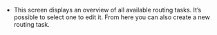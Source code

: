 - This screen displays an overview of all available routing tasks.
  It’s possible to select one to edit it.
  From here you can also create a new routing task.